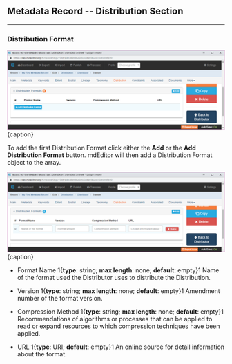 ## Metadata Record -- Distribution Section
---
### Distribution Format 

![Distribution Format Panel](/assets/reference/edit-objects/metadata/distribution/format.png){caption}

To add the first <span class="md-panel">Distribution Format</span> click either the <strong class="btn btn-success btn-xs"> <i class="fa fa-plus"> </i> Add</strong> or the <strong class="btn btn-success btn-xs"> <i class="fa fa-plus"> </i> Add Distribution Format</strong> button.  mdEditor will then add a <span class="md-panel">Distribution Format</span> object to the array. 

![Distribution Format Edit Window](/assets/reference/edit-objects/metadata/distribution/format-2.png){caption}

* <span class="md-element">Format Name</span> 1{**type**: string; **max length**: none; **default**: empty}1  Name of the format used the Distributor uses to distribute the <span class="md-panel">Distribution</span>.
 
* <span class="md-element">Version</span> 1{**type**: string; **max length**: none; **default**: empty}1  Amendment number of the format version.

* <span class="md-element">Compression Method</span> 1{**type**: string; **max length**: none; **default**: empty}1  Recommendations of algorithms or processes that can be applied to read or expand resources to which compression techniques have been applied.

* <span class="md-element">URL</span> 1{**type**: URI; **default**: empty}1  An online source for detail information about the format. 
